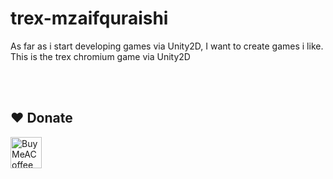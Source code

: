 # trex-mzaifquraishi
As far as i start developing games via Unity2D, I want to create games i like. This is the trex chromium game via Unity2D 




<br><br>
## ❤️ Donate

<a href="https://www.buymeacoffee.com/mzaifquraishi" title="https://www.buymeacoffee.com/mzaifquraishi" target="_blank"><img align="left" height="50" src="https://www.mediafire.com/convkey/66bc/dg3xdk96km1pt7gzg.jpg" alt="BuyMeACoffee"></a>

